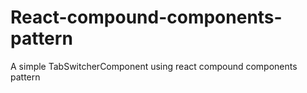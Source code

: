 # React-compound-components-pattern
A simple TabSwitcherComponent using react compound components pattern
